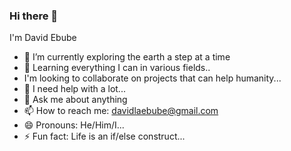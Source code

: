### Hi there 👋
I'm David Ebube

- 🔭 I’m currently exploring the earth a step at a time
- 🌱 Learning everything I can in various fields..
- I'm looking to collaborate on projects that can help humanity...
- 🤔 I need help with a lot...
- 💬 Ask me about anything
- 📫 How to reach me: davidlaebube@gmail.com
- 😄 Pronouns: He/Him/I...
- ⚡ Fun fact: Life is an if/else construct...

<!--
**da-eb/da-eb** is a ✨ _special_ ✨ repository because its `README.md` (this file) appears on your GitHub profile.

Here are some ideas to get you started:

- 🔭 I’m currently working on ...
- 🌱 I’m currently learning ...
- 👯 I’m looking to collaborate on ...
- 🤔 I’m looking for help with ...
- 💬 Ask me about ...
- 📫 How to reach me: ...
- 😄 Pronouns: ...
- ⚡ Fun fact: ...
-->
